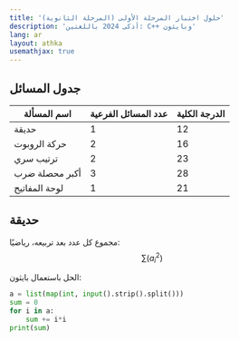 ```yaml
---
title: 'حلول اختبار المرحلة الأولى (المرحلة الثانوية)'
description: 'أذكى 2024 باللغتين: C++ وبايثون'
lang: ar
layout: athka
usemathjax: true
---
```

## جدول المسائل
<table>
  <thead>
   <th>اسم المسألة</th>
   <th>عدد المسائل الفرعية</th>
   <th>الدرجة الكلية</th>
  </thead>
  <tbody>
   <tr>
   <td>حديقة</td>
   <td>1</td>
   <td>12</td>
   </tr>
   <tr>
   <td>حركة الروبوت</td>
   <td>2</td>
   <td>16</td>
   </tr>
   <tr>
   <td>ترتيب سري</td>
   <td>2</td>
   <td>23</td>
   </tr>
   <tr>
   <td>أكبر محصلة ضرب</td>
   <td>3</td>
   <td>28</td>
   </tr>
   <tr>
   <td>لوحة المفاتيح</td>
   <td>1</td>
   <td>21</td>
   </tr>
  </tbody>
</table>


## حديقة
مجموع كل عدد بعد تربيعه، رياضيًا:
$$\sum{ (a_i^2) }$$

الحل باستعمال بايثون:
```py
a = list(map(int, input().strip().split()))
sum = 0
for i in a:
    sum += i*i
print(sum)
```
